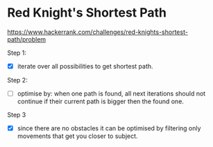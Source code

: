 
# Red Knight's Shortest Path

https://www.hackerrank.com/challenges/red-knights-shortest-path/problem



Step 1:
 - [x] iterate over all possibilities to get shortest path.
 
Step 2:
 - [ ] optimise by: when one path is found, all next iterations should not continue if their current path is bigger then the found one.    
 
Step 3
 - [x] since there are no obstacles it can be optimised by filtering only movements that get you closer to subject.
 